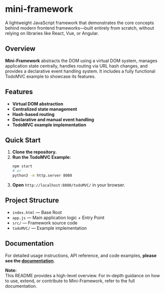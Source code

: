 # mini-framework

A lightweight JavaScript framework that demonstrates the core concepts behind modern frontend frameworks—built entirely from scratch, without relying on libraries like React, Vue, or Angular.

## Overview

**Mini-Framework** abstracts the DOM using a virtual DOM system, manages application state centrally, handles routing via URL hash changes, and provides a declarative event handling system. It includes a fully functional TodoMVC example to showcase its features.

## Features

- **Virtual DOM abstraction**
- **Centralized state management**
- **Hash-based routing**
- **Declarative and manual event handling**
- **TodoMVC example implementation**

## Quick Start

1. **Clone the repository.**
2. **Run the TodoMVC Example:**
   ```bash
   npm start
   # or
   python3 -m http.server 8080
   ```
3. **Open** `http://localhost:8080/todoMVC/` in your browser.

## Project Structure

- `index.html` — Base Root
- `app.js` — Main application logic + Entry Point
- `src/` — Framework source code
- `todoMVC/` — Example implementation

## Documentation

For detailed usage instructions, API reference, and code examples, **please see the [documentation](./docs/projectAbstract.md)**.

**Note:**  
This README provides a high-level overview. For in-depth guidance on how to use, extend, or contribute to Mini-Framework, refer to the full documentation.